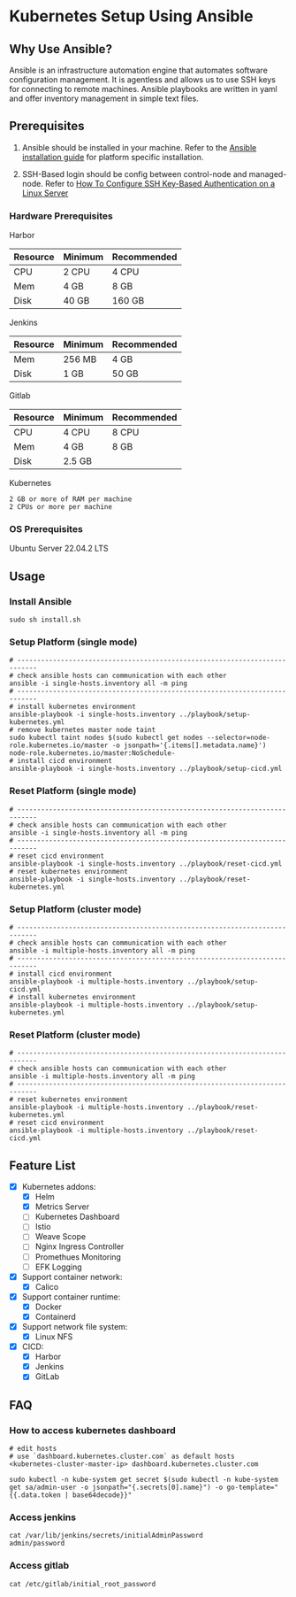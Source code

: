 # Kubernetes Setup Using Ansible

## Why Use Ansible?

Ansible is an infrastructure automation engine that automates software configuration management. It is agentless and
allows us to use SSH keys for connecting to remote machines. Ansible playbooks are written in yaml and offer inventory
management in simple text files.

## Prerequisites

1. Ansible should be installed in your machine. Refer to
   the [Ansible installation guide](https://docs.ansible.com/ansible/latest/installation_guide/intro_installation.html)
   for platform specific installation.

2. SSH-Based login should be config between control-node and managed-node. Refer
   to [How To Configure SSH Key-Based Authentication on a Linux Server](https://www.digitalocean.com/community/tutorials/how-to-configure-ssh-key-based-authentication-on-a-linux-server)

### Hardware Prerequisites

Harbor

| Resource | Minimum | Recommended |
|----------|---------|-------------|
| CPU      | 2 CPU   | 4 CPU       |
| Mem      | 4 GB    | 8 GB        |
| Disk     | 40 GB   | 160 GB      |

Jenkins

| Resource | Minimum | Recommended |
|----------|---------|-------------|
| Mem      | 256 MB  | 4 GB        |
| Disk     | 1 GB    | 50 GB       |

Gitlab

| Resource | Minimum | Recommended |
|----------|---------|-------------|
| CPU      | 4 CPU   | 8 CPU       |
| Mem      | 4 GB    | 8 GB        |
| Disk     | 2.5 GB  |             |

Kubernetes

```text
2 GB or more of RAM per machine
2 CPUs or more per machine
```

### OS Prerequisites

Ubuntu Server 22.04.2 LTS

## Usage

### Install Ansible

```shell
sudo sh install.sh
```

### Setup Platform (single mode)

```shell
# ---------------------------------------------------------------------------
# check ansible hosts can communication with each other 
ansible -i single-hosts.inventory all -m ping
# ---------------------------------------------------------------------------
# install kubernetes environment
ansible-playbook -i single-hosts.inventory ../playbook/setup-kubernetes.yml
# remove kubernetes master node taint
sudo kubectl taint nodes $(sudo kubectl get nodes --selector=node-role.kubernetes.io/master -o jsonpath='{.items[].metadata.name}') node-role.kubernetes.io/master:NoSchedule-
# install cicd environment
ansible-playbook -i single-hosts.inventory ../playbook/setup-cicd.yml
```

### Reset Platform (single mode)

```shell
# ---------------------------------------------------------------------------
# check ansible hosts can communication with each other 
ansible -i single-hosts.inventory all -m ping
# ---------------------------------------------------------------------------
# reset cicd environment
ansible-playbook -i single-hosts.inventory ../playbook/reset-cicd.yml
# reset kubernetes environment
ansible-playbook -i single-hosts.inventory ../playbook/reset-kubernetes.yml
```

### Setup Platform (cluster mode)

```shell
# ---------------------------------------------------------------------------
# check ansible hosts can communication with each other 
ansible -i multiple-hosts.inventory all -m ping
# ---------------------------------------------------------------------------
# install cicd environment
ansible-playbook -i multiple-hosts.inventory ../playbook/setup-cicd.yml
# install kubernetes environment
ansible-playbook -i multiple-hosts.inventory ../playbook/setup-kubernetes.yml
```

### Reset Platform (cluster mode)

```shell
# ---------------------------------------------------------------------------
# check ansible hosts can communication with each other 
ansible -i multiple-hosts.inventory all -m ping
# ---------------------------------------------------------------------------
# reset kubernetes environment
ansible-playbook -i multiple-hosts.inventory ../playbook/reset-kubernetes.yml
# reset cicd environment
ansible-playbook -i multiple-hosts.inventory ../playbook/reset-cicd.yml
```

## Feature List

- [x] Kubernetes addons:
    - [x] Helm
    - [x] Metrics Server
    - [ ] Kubernetes Dashboard
    - [ ] Istio
    - [ ] Weave Scope
    - [ ] Nginx Ingress Controller
    - [ ] Promethues Monitoring
    - [ ] EFK Logging
- [x] Support container network:
    - [x] Calico
- [x] Support container runtime:
    - [x] Docker
    - [x] Containerd
- [x] Support network file system:
    - [x] Linux NFS
- [x] CICD:
    - [x] Harbor
    - [x] Jenkins
    - [x] GitLab

## FAQ

### How to access kubernetes dashboard

```text
# edit hosts
# use `dashboard.kubernetes.cluster.com` as default hosts
<kubernetes-cluster-master-ip> dashboard.kubernetes.cluster.com
```

```shell
sudo kubectl -n kube-system get secret $(sudo kubectl -n kube-system get sa/admin-user -o jsonpath="{.secrets[0].name}") -o go-template="{{.data.token | base64decode}}"
```

### Access jenkins

```shell
cat /var/lib/jenkins/secrets/initialAdminPassword
admin/password
```

### Access gitlab

```shell
cat /etc/gitlab/initial_root_password
```
